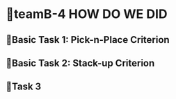 # 👋teamB-4 HOW DO WE DID
## 🌱Basic Task 1: Pick-n-Place Criterion

## 🌱Basic Task 2: Stack-up Criterion
## 🌱Task 3

<!---
gujingde/gujingde is a ✨ special ✨ repository because its `README.md` (this file) appears on your GitHub profile.
You can click the Preview link to take a look at your changes.
--->

